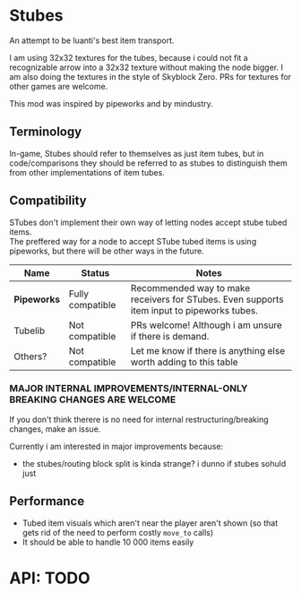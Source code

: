 # Stubes

An attempt to be luanti's best item transport.

I am using 32x32 textures for the tubes, because i could not fit a recognizable arrow into a 32x32 texture without making the node bigger.
I am also doing the textures in the style of Skyblock Zero. PRs for textures for other games are welcome.

This mod was inspired by pipeworks and by mindustry.

## Terminology
In-game, Stubes should refer to themselves as just item tubes, but in code/comparisons they should be referred to as stubes to distinguish them from other implementations of item tubes.

## Compatibility
STubes don't implement their own way of letting nodes accept stube tubed items.  
The preffered way for a node to accept STube tubed items is using pipeworks, but there will be other ways in the future.

| Name            | Status            | Notes                                                                                      |
| --------------- | ----------------- | ------------------------------------------------------------------------------------------ |
| **Pipeworks**   | Fully compatible  | Recommended way to make receivers for STubes. Even supports item input to pipeworks tubes. |
| Tubelib         | Not compatible    | PRs welcome! Although i am unsure if there is demand.                                      |
| Others?         | Not compatible    | Let me know if there is anything else worth adding to this table                           |

### MAJOR INTERNAL IMPROVEMENTS/INTERNAL-ONLY BREAKING CHANGES ARE WELCOME

If you don't think therere is no need for internal restructuring/breaking changes, make an issue.

Currently i am interested in major improvements because:
- the stubes/routing block split is kinda strange? i dunno if stubes sohuld just

## Performance
- Tubed item visuals which aren't near the player aren't shown (so that gets rid of the need to perform costly `move_to` calls)
- It should be able to handle 10 000 items easily

# API: TODO

